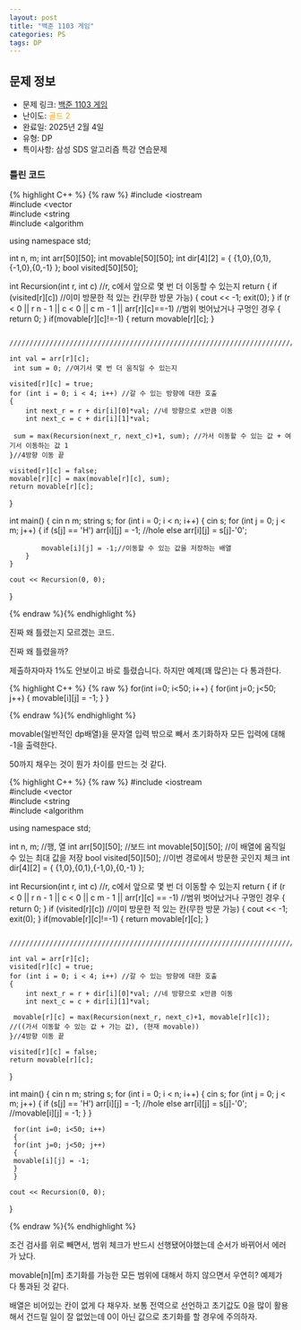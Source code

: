 ```yaml
---
layout: post
title: "백준 1103 게임"
categories: PS
tags: DP
---
```


## 문제 정보
- 문제 링크: [백준 1103 게임](https://www.acmicpc.net/problem/1103)
- 난이도: <span style="color:#FFA500">골드 2</span>
- 완료일: 2025년 2월 4일
- 유형: DP
- 특이사항: 삼성 SDS 알고리즘 특강 연습문제

### 틀린 코드

{% highlight C++ %} {% raw %}
#include <iostream	
#include <vector	
#include <string	
#include <algorithm	

using namespace std;

int n, m;
int arr[50][50];
int movable[50][50];
int dir[4][2] = { {1,0},{0,1},{-1,0},{0,-1} };
bool visited[50][50];

int Recursion(int r, int c) //r, c에서 앞으로 몇 번 더 이동할 수 있는지 return
{
	if (visited[r][c]) //이미 방문한 적 있는 칸(무한 방문 가능)
	{
		cout << -1;
		exit(0);
	}
	if (r < 0 || r 	 n - 1 || c < 0 || c 	 m - 1 || arr[r][c]==-1)	//범위 벗어났거나 구멍인 경우
	{
		return 0;
	}
	 if(movable[r][c]!=-1)
	 {
	 return movable[r][c];
	 }

	 ////////////////////////////////////////////////////////////////////////////////////////////////

	int val = arr[r][c];
	 int sum = 0; //여기서 몇 번 더 움직일 수 있는지

	visited[r][c] = true;
	for (int i = 0; i < 4; i++) //갈 수 있는 방향에 대한 호출
	{
		int next_r = r + dir[i][0]*val; //네 방향으로 x만큼 이동
		int next_c = c + dir[i][1]*val;

	 sum = max(Recursion(next_r, next_c)+1, sum); //가서 이동할 수 있는 값 + 여기서 이동하는 값 1
	}//4방향 이동 끝

	visited[r][c] = false;
	movable[r][c] = max(movable[r][c], sum);
	return movable[r][c];
}

int main()
{
	cin 		 n 		 m;
	string s;
	for (int i = 0; i < n; i++)
	{
		cin 		 s;
		for (int j = 0; j < m; j++)
		{
			if (s[j] == 'H')
				arr[i][j] = -1; //hole
			else
				arr[i][j] = s[j]-'0';

			movable[i][j] = -1;//이동할 수 있는 값을 저장하는 배열
		}
	}

	cout << Recursion(0, 0);
}

{% endraw %}{% endhighlight %}

진짜 왜 틀렸는지 모르겠는 코드.

진짜 왜 틀렸을까?

제출하자마자 1%도 안보이고 바로 틀렸습니다. 하지만 예제(꽤 많은)는 다 통과한다.

{% highlight C++ %} {% raw %}
	 for(int i=0; i<50; i++)
	 {
	 for(int j=0; j<50; j++)
	 {
	 movable[i][j] = -1;
	 }
	 }

{% endraw %}{% endhighlight %}

movable(일반적인 dp배열)을 문자열 입력 밖으로 빼서 초기화하자 모든 입력에 대해 -1을 출력한다.

50까지 채우는 것이 뭔가 차이를 만드는 것 같다. 

{% highlight C++ %} {% raw %}
#include <iostream	
#include <vector	
#include <string	
#include <algorithm	

using namespace std;

int n, m; //행, 열
int arr[50][50]; //보드
int movable[50][50]; //이 배열에 움직일 수 있는 최대 값을 저장
bool visited[50][50]; //이번 경로에서 방문한 곳인지 체크
int dir[4][2] = { {1,0},{0,1},{-1,0},{0,-1} };

int Recursion(int r, int c) //r, c에서 앞으로 몇 번 더 이동할 수 있는지 return
{
	 if (r < 0 || r 	 n - 1 || c < 0 || c 	 m - 1 || arr[r][c] == -1)	//범위 벗어났거나 구멍인 경우
	{
		return 0;
	}
	if (visited[r][c]) //이미 방문한 적 있는 칸(무한 방문 가능)
	{
		cout << -1;
		exit(0);
	}
	 if(movable[r][c]!=-1)
	 {
	 return movable[r][c];
	 }

	 ////////////////////////////////////////////////////////////////////////////////////////////////

	int val = arr[r][c];
	visited[r][c] = true;
	for (int i = 0; i < 4; i++) //갈 수 있는 방향에 대한 호출
	{
		int next_r = r + dir[i][0]*val; //네 방향으로 x만큼 이동
		int next_c = c + dir[i][1]*val;

	 movable[r][c] = max(Recursion(next_r, next_c)+1, movable[r][c]); //((가서 이동할 수 있는 값 + 가는 값), (현재 movable))
	}//4방향 이동 끝

	visited[r][c] = false;
	return movable[r][c];
}

int main()
{
	cin 		 n 		 m;
	string s;
	for (int i = 0; i < n; i++)
	{
		cin 		 s;
		for (int j = 0; j < m; j++)
		{
			if (s[j] == 'H')
				arr[i][j] = -1; //hole
			else
				arr[i][j] = s[j]-'0';
	 //movable[i][j] = -1;
		}
	}

	 for(int i=0; i<50; i++)
	 {
	 for(int j=0; j<50; j++)
	 {
	 movable[i][j] = -1;
	 }
	 }

	cout << Recursion(0, 0);

}

{% endraw %}{% endhighlight %}

조건 검사를 위로 빼면서, 범위 체크가 반드시 선행됐어야했는데 순서가 바뀌어서 에러가 났다.

movable[n][m] 초기화를 가능한 모든 범위에 대해서 하지 않으면서 우연히? 예제가 다 통과된 것 같다.

배열은 비어있는 칸이 없게 다 채우자. 보통 전역으로 선언하고 초기값도 0을 많이 활용해서 건드릴 일이 잘 없었는데 0이 아닌 값으로 초기화를 할 경우에 주의하자.
